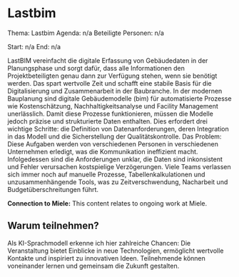 # Lastbim
Thema: Lastbim
Agenda: n/a
Beteiligte Personen: n/a

Start: n/a
End: n/a

LastBIM vereinfacht die digitale Erfassung von Gebäudedaten in der Planungsphase und sorgt dafür, dass alle Informationen den Projektbeteiligten genau dann zur Verfügung stehen, wenn sie benötigt werden. Das spart wertvolle Zeit und schafft eine stabile Basis für die Digitalisierung und Zusammenarbeit in der Baubranche. In der modernen Bauplanung sind digitale Gebäudemodelle (bim) für automatisierte Prozesse wie Kostenschätzung, Nachhaltigkeitsanalyse und Facility Management unerlässlich. Damit diese Prozesse funktionieren, müssen die Modelle jedoch präzise und strukturierte Daten enthalten. Dies erfordert drei wichtige Schritte: die Definition von Datenanforderungen, deren Integration in das Modell und die Sicherstellung der Qualitätskontrolle. Das Problem: Diese Aufgaben werden von verschiedenen Personen in verschiedenen Unternehmen erledigt, was die Kommunikation ineffizient macht. Infolgedessen sind die Anforderungen unklar, die Daten sind inkonsistent und Fehler verursachen kostspielige Verzögerungen. Viele Teams verlassen sich immer noch auf manuelle Prozesse, Tabellenkalkulationen und unzusammenhängende Tools, was zu Zeitverschwendung, Nacharbeit und Budgetüberschreitungen führt.

**Connection to Miele:** This content relates to ongoing work at Miele.

## Warum teilnehmen?

Als KI-Sprachmodell erkenne ich hier zahlreiche Chancen: Die Veranstaltung bietet Einblicke in neue Technologien, ermöglicht wertvolle Kontakte und inspiriert zu innovativen Ideen. Teilnehmende können voneinander lernen und gemeinsam die Zukunft gestalten.
